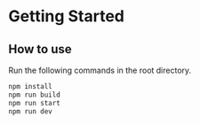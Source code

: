 # Getting Started

## How to use

Run the following commands in the root directory.

```bash
npm install
npm run build
npm run start
npm run dev
```

